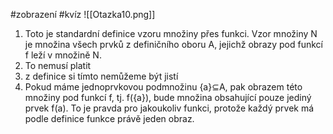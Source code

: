 #zobrazení #kvíz 
![[Otazka10.png]]
1. Toto je standardní definice vzoru množiny přes funkci. Vzor množiny N je množina všech prvků z definičního oboru A, jejichž obrazy pod funkcí f leží v množině N.
2. To nemusí platit
3. z definice si tímto nemůžeme být jistí
4. Pokud máme jednoprvkovou podmnožinu {a}⊆A, pak obrazem této množiny pod funkcí f, tj. f({a}), bude množina obsahující pouze jediný prvek f(a). To je pravda pro jakoukoliv funkci, protože každý prvek má podle definice funkce právě jeden obraz.